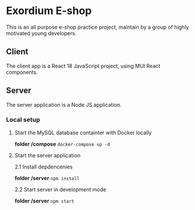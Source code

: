 # Exordium E-shop
This is an all purpose e-shop practice project, maintain by a group of highly motivated young developers.

## Client
The client app is a React 18 JavaScript project, using MUI React components.

## Server 
The server application is a Node JS application.

### Local setup
1. Start the MySQL database containter with Docker locally
  
    **folder /compose**  ```docker-compose up -d```


2. Start the server application
    
    2.1 Install depdencenies
    
    **folder /server**  ```npm install```

    2.2 Start server in development mode
    
    **folder /server**  ```npm start``` 



